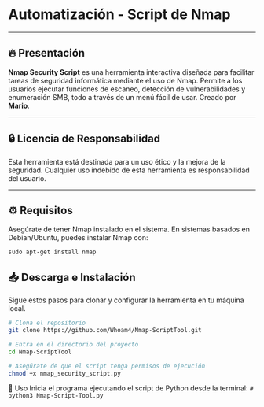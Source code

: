 # Automatización  - Script de Nmap

--------------------------------------------------------

## 🔥 Presentación

**Nmap Security Script** es una herramienta interactiva diseñada para facilitar tareas de seguridad informática mediante el uso de Nmap. Permite a los usuarios ejecutar funciones de escaneo, detección de vulnerabilidades y enumeración SMB, todo a través de un menú fácil de usar. Creado por **Mario**.

---

## 🔒 Licencia de Responsabilidad

Esta herramienta está destinada para un uso ético y la mejora de la seguridad. Cualquier uso indebido de esta herramienta es responsabilidad del usuario.

---

## ⚙️ Requisitos 

Asegúrate de tener Nmap instalado en el sistema. En sistemas basados en Debian/Ubuntu, puedes instalar Nmap con:
 
```sudo apt-get install nmap```

## 📥 Descarga e Instalación

Sigue estos pasos para clonar y configurar la herramienta en tu máquina local.

```bash
# Clona el repositorio
git clone https://github.com/Whoam4/Nmap-ScriptTool.git

# Entra en el directorio del proyecto
cd Nmap-ScriptTool 

# Asegúrate de que el script tenga permisos de ejecución
chmod +x nmap_security_script.py
```
🚀 Uso
Inicia el programa ejecutando el script de Python desde la terminal:
```# python3 Nmap-Script-Tool.py ```


